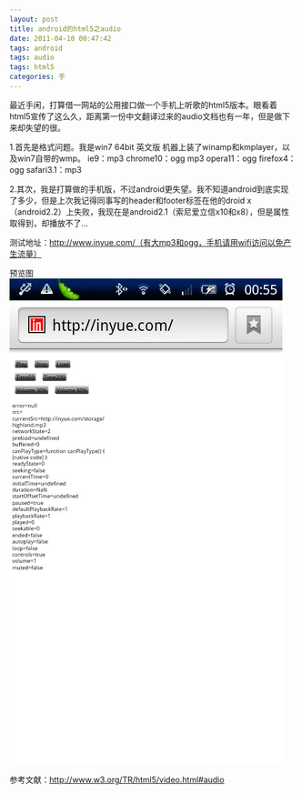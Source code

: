 ```yaml
---
layout: post
title: android的html5之audio
date: 2011-04-10 00:47:42
tags: android
tags: audio
tags: html5
categories: 手
---
```

最近手闲，打算借一网站的公用接口做一个手机上听歌的html5版本。眼看着html5宣传了这么久，距离第一份中文翻译过来的audio文档也有一年，但是做下来却失望的很。

1.首先是格式问题。我是win7 64bit 英文版 机器上装了winamp和kmplayer，以及win7自带的wmp。
ie9：mp3
chrome10：ogg mp3
opera11：ogg
firefox4：ogg
safari3.1：mp3

2.其次，我是打算做的手机版，不过android更失望。我不知道android到底实现了多少，但是上次我记得同事写的header和footer标签在他的droid x（android2.2）上失败，我现在是android2.1（索尼爱立信x10和x8），但是属性取得到，却播放不了...

测试地址：http://www.inyue.com/（有大mp3和ogg，手机请用wifi访问以免产生流量）

预览图
<img src="/uploads/2011-04-10-html5.jpg"  />

参考文献：http://www.w3.org/TR/html5/video.html#audio